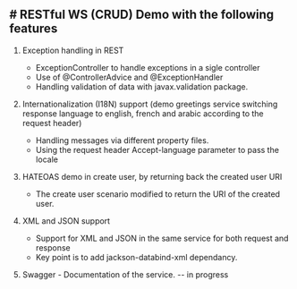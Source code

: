 ## # RESTful WS (CRUD) Demo with the following features

1. Exception handling in REST
    - ExceptionController to handle exceptions in a sigle controller
    - Use of @ControllerAdvice and @ExceptionHandler
    - Handling validation of data with javax.validation package.

2. Internationalization (I18N) support (demo greetings service switching response language to english, french and arabic according to the request header)
    - Handling messages via different property files.
    - Using the request header Accept-language parameter to pass the locale

3. HATEOAS demo in create user, by returning back the created user URI
    - The create user scenario modified to return the URI of the created user.

4. XML and JSON support
    - Support for XML and JSON in the same service for both request and response
    - Key point is to add jackson-databind-xml dependancy.

5. Swagger - Documentation of the service. -- in progress
